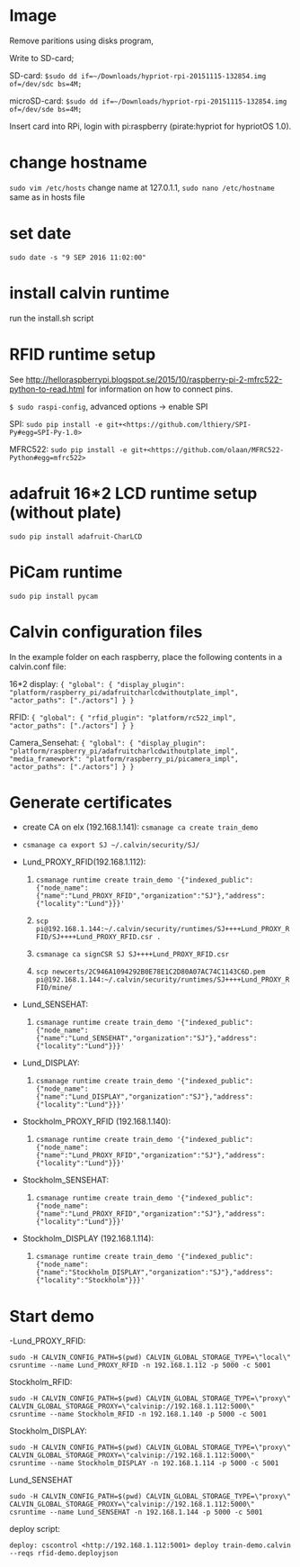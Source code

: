 # Image

Remove paritions using disks program,

Write to SD-card;

SD-card: `$sudo dd if=~/Downloads/hypriot-rpi-20151115-132854.img of=/dev/sdc bs=4M;`

microSD-card: `$sudo dd if=~/Downloads/hypriot-rpi-20151115-132854.img of=/dev/sde bs=4M;`

Insert card into RPi, login with pi:raspberry (pirate:hypriot for hypriotOS 1.0).

# change hostname

`sudo vim /etc/hosts` change name at 127.0.1.1, `sudo nano /etc/hostname` same as in hosts file

# set date

`sudo date -s "9 SEP 2016 11:02:00"`

# install calvin runtime

run the install.sh script

# RFID runtime setup

See <http://helloraspberrypi.blogspot.se/2015/10/raspberry-pi-2-mfrc522-python-to-read.html> for information on how to connect pins.

`$ sudo raspi-config`, advanced options -> enable SPI

SPI: `sudo pip install -e git+<https://github.com/lthiery/SPI-Py#egg=SPI-Py-1.0>`

MFRC522: `sudo pip install -e git+<https://github.com/olaan/MFRC522-Python#egg=mfrc522>`

# adafruit 16*2 LCD runtime setup (without plate)

`sudo pip install adafruit-CharLCD`

# PiCam runtime

`sudo pip install pycam`

# Calvin configuration files

In the example folder on each raspberry, place the following contents in a calvin.conf file:

16*2 display: `{ "global": { "display_plugin": "platform/raspberry_pi/adafruitcharlcdwithoutplate_impl", "actor_paths": ["./actors"] } }`

RFID: `{ "global": { "rfid_plugin": "platform/rc522_impl", "actor_paths": ["./actors"] } }`

Camera_Sensehat: `{ "global": { "display_plugin": "platform/raspberry_pi/adafruitcharlcdwithoutplate_impl", "media_framework": "platform/raspberry_pi/picamera_impl", "actor_paths": ["./actors"] } }`

# Generate certificates

- create CA on elx (192.168.1.141): `csmanage ca create train_demo`
- `csmanage ca export SJ ~/.calvin/security/SJ/`
- Lund_PROXY_RFID(192.168.1.112):

  1. `csmanage runtime create train_demo '{"indexed_public":{"node_name":{"name":"Lund_PROXY_RFID","organization":"SJ"},"address":{"locality":"Lund"}}}'`
  2. `scp pi@192.168.1.144:~/.calvin/security/runtimes/SJ++++Lund_PROXY_RFID/SJ++++Lund_PROXY_RFID.csr .`

  3. `csmanage ca signCSR SJ SJ++++Lund_PROXY_RFID.csr`

  4. `scp newcerts/2C946A1094292B0E78E1C2D80A07AC74C1143C6D.pem pi@192.168.1.144:~/.calvin/security/runtimes/SJ++++Lund_PROXY_RFID/mine/`

- Lund_SENSEHAT:

  1. `csmanage runtime create train_demo '{"indexed_public":{"node_name":{"name":"Lund_SENSEHAT","organization":"SJ"},"address":{"locality":"Lund"}}}'`

- Lund_DISPLAY:

  1. `csmanage runtime create train_demo '{"indexed_public":{"node_name":{"name":"Lund_DISPLAY","organization":"SJ"},"address":{"locality":"Lund"}}}'`

- Stockholm_PROXY_RFID (192.168.1.140):

  1. `csmanage runtime create train_demo '{"indexed_public":{"node_name":{"name":"Lund_PROXY_RFID","organization":"SJ"},"address":{"locality":"Lund"}}}'`

- Stockholm_SENSEHAT:

  1. `csmanage runtime create train_demo '{"indexed_public":{"node_name":{"name":"Lund_PROXY_RFID","organization":"SJ"},"address":{"locality":"Lund"}}}'`

- Stockholm_DISPLAY (192.168.1.114):

  1. `csmanage runtime create train_demo '{"indexed_public":{"node_name":{"name":"Stockholm_DISPLAY","organization":"SJ"},"address":{"locality":"Stockholm"}}}'`

# Start demo

-Lund_PROXY_RFID:

`sudo -H CALVIN_CONFIG_PATH=$(pwd) CALVIN_GLOBAL_STORAGE_TYPE=\"local\" csruntime --name Lund_PROXY_RFID -n 192.168.1.112 -p 5000 -c 5001`

Stockholm_RFID:

`sudo -H CALVIN_CONFIG_PATH=$(pwd) CALVIN_GLOBAL_STORAGE_TYPE=\"proxy\" CALVIN_GLOBAL_STORAGE_PROXY=\"calvinip://192.168.1.112:5000\" csruntime --name Stockholm_RFID -n 192.168.1.140 -p 5000 -c 5001`

Stockholm_DISPLAY:

`sudo -H CALVIN_CONFIG_PATH=$(pwd) CALVIN_GLOBAL_STORAGE_TYPE=\"proxy\" CALVIN_GLOBAL_STORAGE_PROXY=\"calvinip://192.168.1.112:5000\" csruntime --name Stockholm_DISPLAY -n 192.168.1.114 -p 5000 -c 5001`

Lund_SENSEHAT

`sudo -H CALVIN_CONFIG_PATH=$(pwd) CALVIN_GLOBAL_STORAGE_TYPE=\"proxy\" CALVIN_GLOBAL_STORAGE_PROXY=\"calvinip://192.168.1.112:5000\" csruntime --name Lund_SENSEHAT -n 192.168.1.144 -p 5000 -c 5001`

deploy script:

`deploy: cscontrol <http://192.168.1.112:5001> deploy train-demo.calvin --reqs rfid-demo.deployjson`

